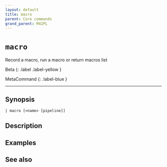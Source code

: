 ```yaml
---
layout: default
title: macro
parent: Core commands
grand_parent: M42PL
---
```


# `macro`

Record a macro, run a macro or return macros list

Beta
{: .label .label-yellow }

MetaCommand
{: .label-blue }

---



## Synopsis

```shell
| macro [<name> [pipeline]]
```


## Description

## Examples

## See also

